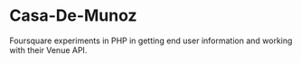 Casa-De-Munoz
=============

Foursquare experiments in PHP in getting end user information and working with their Venue API.